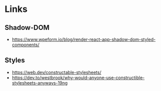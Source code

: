# Links

## Shadow-DOM

- https://www.wpeform.io/blog/render-react-app-shadow-dom-styled-components/

## Styles

- https://web.dev/constructable-stylesheets/
- https://dev.to/westbrook/why-would-anyone-use-constructible-stylesheets-anyways-19ng
